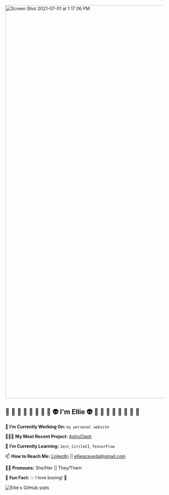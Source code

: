 <img width="1250" alt="Screen Shot 2021-07-01 at 1 17 06 PM" src="https://user-images.githubusercontent.com/76409536/124178483-d5040400-da6e-11eb-87c0-44374de94acd.png">

## 🖤 🤎 💜 💙 💚 💛 🧡 💖 👽 I'm Ellie 👽 💖 🧡 💛 💚 💙 💜 🤎 🖤

🔭 **I’m Currently Working On:** `my personal website`

👩🏻‍💻 **My Most Recent Project:** [AstroClash](https://github.com/EllieAzaveda/AstroClash.git)

🌱 **I’m Currently Learning:** `Jest`, `CircleCI`, `TensorFlow`

📫 **How to Reach Me:** [LinkedIn](https://www.linkedin.com/in/ellie-azaveda/) || ellieazaveda@gmail.com

🏳️‍🌈 **Pronouns:** She/Her || They/Them

🤖 **Fun Fact:** 💥 I love boxing! 🥊

![Ellie's GitHub stats](https://github-readme-stats.vercel.app/api?username=ellieazaveda&show_icons=true&theme=nightowl)


